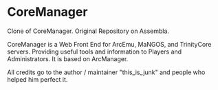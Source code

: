 CoreManager
===========

Clone of CoreManager.
Original Repository on Assembla.

CoreManager is a Web Front End for ArcEmu, MaNGOS, and TrinityCore servers.
Providing useful tools and information to Players and Administrators. It is based on ArcManager.

All credits go to the author / maintainer "this_is_junk" and people who helped him perfect it.
